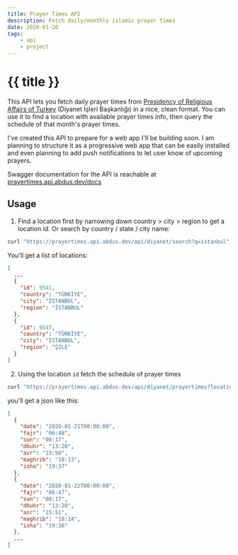 ```yaml
---
title: Prayer Times API
description: Fetch daily/monthly islamic prayer times
date: 2020-01-20
tags:
    - api
    - project
---
```


# {{ title }}

This API lets you fetch daily prayer times from [Presidency of Religious Affairs of Turkey][diyanet] 
(Diyanet İşleri Başkanlığı) in a nice, clean format. 
You can use it to find a location with available prayer times info, 
then query the schedule of that month's prayer times.   

I've created this API to prepare for a web app I'll be building soon. 
I am planning to structure it as a progressive web app that can be easily installed 
and even planning to add push notifications to let user know of upcoming prayers.

Swagger documentation for the API is reachable at [prayertimes.api.abdus.dev/docs][prayertimes]  

## Usage

1. Find a location first by narrowing down country > city > region to get a location id. 
  Or search by country / state / city name: 
  
  ```bash
  curl "https://prayertimes.api.abdus.dev/api/diyanet/search?q=istanbul"
  ```
  
  You'll get a list of locations:
  
  ```json
  [
    ...
    {
      "id": 9541,
      "country": "TÜRKİYE",
      "city": "İSTANBUL",
      "region": "İSTANBUL"
    },
    {
      "id": 9547,
      "country": "TÜRKİYE",
      "city": "İSTANBUL",
      "region": "ŞİLE"
    }
  ]
  ``` 

2. Using the location `id` fetch the schedule of prayer times

```bash
curl "https://prayertimes.api.abdus.dev/api/diyanet/prayertimes?location_id=9541"
``` 

you'll get a json like this:

```json
[
  {
    "date": "2020-01-21T00:00:00",
    "fajr": "06:48",
    "sun": "08:17",
    "dhuhr": "13:20",
    "asr": "15:50",
    "maghrib": "18:13",
    "isha": "19:37"
  },
  {
    "date": "2020-01-22T00:00:00",
    "fajr": "06:47",
    "sun": "08:17",
    "dhuhr": "13:20",
    "asr": "15:51",
    "maghrib": "18:14",
    "isha": "19:38"
  },
  ...
]
```




[prayertimes]: https://prayertimes.api.abdus.dev/docs
[diyanet]: https://namazvakitleri.diyanet.gov.tr/en-US
